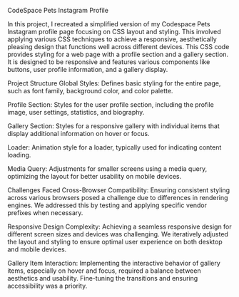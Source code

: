 CodeSpace Pets Instagram Profile

In this project, I recreated a simplified version of my Codespace Pets Instagram profile page focusing on CSS layout and styling. This involved applying various CSS techniques to achieve a responsive, aesthetically pleasing design that functions well across different devices. This CSS code provides styling for a web page with a profile section and a gallery section. It is designed to be responsive and features various components like buttons, user profile information, and a gallery display.

Project Structure
Global Styles: Defines basic styling for the entire page, such as font family, background color, and color palette.

Profile Section: Styles for the user profile section, including the profile image, user settings, statistics, and biography.

Gallery Section: Styles for a responsive gallery with individual items that display additional information on hover or focus.

Loader: Animation style for a loader, typically used for indicating content loading.

Media Query: Adjustments for smaller screens using a media query, optimizing the layout for better usability on mobile devices.

Challenges Faced
Cross-Browser Compatibility:
Ensuring consistent styling across various browsers posed a challenge due to differences in rendering engines. We addressed this by testing and applying specific vendor prefixes when necessary.

Responsive Design Complexity:
Achieving a seamless responsive design for different screen sizes and devices was challenging. We iteratively adjusted the layout and styling to ensure optimal user experience on both desktop and mobile devices.

Gallery Item Interaction:
Implementing the interactive behavior of gallery items, especially on hover and focus, required a balance between aesthetics and usability. Fine-tuning the transitions and ensuring accessibility was a priority.
